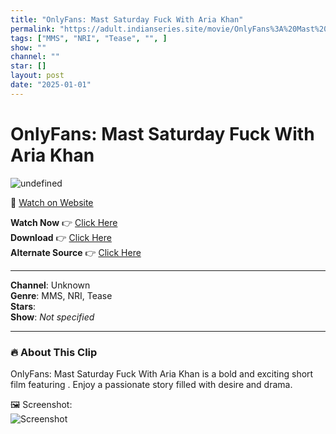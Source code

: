 ```yaml
---
title: "OnlyFans: Mast Saturday Fuck With Aria Khan"
permalink: "https://adult.indianseries.site/movie/OnlyFans%3A%20Mast%20Saturday%20Fuck%20With%20Aria%20Khan"
tags: ["MMS", "NRI", "Tease", "", ]
show: ""
channel: ""
star: []
layout: post
date: "2025-01-01"
---
```


# OnlyFans: Mast Saturday Fuck With Aria Khan

![undefined](https://desisins.com/wp-content/uploads/2024/08/Aria-Khan-OnlyFans-DesiSins.com_.jpg)

🔗 [Watch on Website](https://adult.indianseries.site/movie/OnlyFans%3A%20Mast%20Saturday%20Fuck%20With%20Aria%20Khan)

**Watch Now** 👉 [Click Here](https://adult.indianseries.site/movie/OnlyFans%3A%20Mast%20Saturday%20Fuck%20With%20Aria%20Khan)  
**Download** 👉 [Click Here](https://adult.indianseries.site/movie/OnlyFans%3A%20Mast%20Saturday%20Fuck%20With%20Aria%20Khan)  
**Alternate Source** 👉 [Click Here](https://adult.indianseries.site/movie/OnlyFans%3A%20Mast%20Saturday%20Fuck%20With%20Aria%20Khan)

---

**Channel**: Unknown  
**Genre**: MMS, NRI, Tease  
**Stars**:   
**Show**: *Not specified*

---

### 🔥 About This Clip

OnlyFans: Mast Saturday Fuck With Aria Khan is a bold and exciting short film featuring . Enjoy a passionate story filled with desire and drama.
 
🖼️ Screenshot:  
![Screenshot](https://desisins.com/wp-content/uploads/2024/08/Aria-Khan-OnlyFans-DesiSins.com_.jpg)
